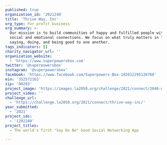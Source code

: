 ```yaml
---
published: true
organization_id: '2021240'
title: 'Thrive Way, Inc'
org_type: For profit business
org_summary: >-
  Our mission is to build communities of happy and fulfilled people with real
  social and emotional connections. We focus on what truly matters in life, by
  saying, doing, and being good to one another.
tags_indicators: []
charity_navigator_url: ''
organization_website:
  - 'https://www.superpowersbox.com'
twitter: '@superpowersbox'
instagram: '@superpowersbox'
facebook: 'https://www.facebook.com/Superpowers-Box-102012295126760'
ein: '352572163'
zip: '90293'
project_image: 'https://images.la2050.org/challenge/2021/connect/2048-wide/thrive-way-inc.jpg'
project_video: ''
challenge_url:
  - 'https://challenge.la2050.org/2021/connect/thrive-way-inc/'
year_submitted:
  - '2021'
project_ids:
  - '1202240'
project_titles:
  - The world's first "Say Do Be" Good Social Networking App

---
```

